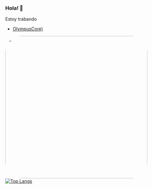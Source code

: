 ### Hola! 👋

Estoy trabando
- [OlympusCore)](https://github.com/jorge990125/Olympus-Source)

</div>
<img align="left" height="450" style="border-radius:50px;" src="https://github.com/jorge990125/jorge990125/blob/main/4-4.jpg?raw=true">
</div>

[![Top Langs](https://github-readme-stats.vercel.app/api/top-langs/?username=jorge990125&layout=compact&theme=algolia)](https://github.com/jorge990125)

<!--
**jorge990125/jorge990125** is a âœ¨ _special_ âœ¨ repository because its `README.md` (this file) appears on your GitHub profile.

Here are some ideas to get you started:

- ðŸŒ± Iâ€™m currently learning ...
- ðŸ‘¯ Iâ€™m looking to collaborate on ...
- ðŸ¤” Iâ€™m looking for help with ...
- ðŸ’¬ Ask me about ...
- ðŸ“« How to reach me: ...
- ðŸ˜„ Pronouns: ...
- âš¡ Fun fact: ...
-->
